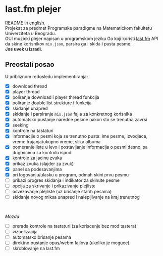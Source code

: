 # last.fm plejer
[README in english](README.md). <br>
Projekat za predmet Programske paradigme na Matematickom fakultetu Univerziteta u Beogradu. <br>
GUI muzicki plejer napisan u programskom jeziku Go koji koristi [last.fm](https://www.last.fm/) API da skine korisnikov `mix.json`, parsira ga i skida i pusta pesme. <br>
**Jos uvek u izradi**.

## Preostali posao
U pribliznom redosledu implementiranja:
- [x] download thread
- [x] player thread
- [x] poliranje download i player thread funkcija
- [x] poliranje double list strukture i funkcija
- [x] skidanje unapred
- [x] skidanje i parsiranje `mix.json` fajla za konkretnog korisnika
- [x] automatsko pustanje naredne pesme nakon sto se trenutna zavrsi
- [x] seeking
- [x] kontrole na tastaturi
- [x] informacije o pesmi koja se trenutno pusta: ime pesme, izvodjaca, vreme trajanja/ukupno vreme, slika albuma
- [x] pomeranje liste u levo i postavljanje informacija o pesmi desno, sa dugmicima za kontrolu ispod
- [x] kontrole za jacinu zvuka
- [x] prikaz zvuka (slajder za zvuk)
- [x] panel sa podesavanjima
- [x] pri logovanju/ulasku u program, odmah skini prvu pesmu
- [ ] prikazi progres skidanja i indikator za skinute pesme
- [ ] opcija za skrivanje i prikazivanje plejliste
- [ ] osvezavanje plejliste (uz brisanje starih pesama)
- [ ] skidanje novog miksa unapred i nalepljivanje na kraj trenutnog
<br>

*Mozda*

- [ ] prerada kontrole na tastaturi (za koriscenje bez mod tastera)
- [ ] vizuelizacija
- [ ] automatsko brisanje pesama
- [ ] direktno pustanje opus/webm fajlova (ukoliko je moguce)
- [ ] skroblovanje na last.fm